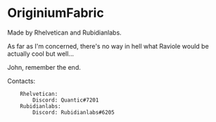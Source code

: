 # OriginiumFabric

Made by Rhelvetican and Rubidianlabs.

As far as I'm concerned, there's no way in hell what Raviole would be actually cool but well...

John, remember the end.

Contacts:
```
    Rhelvetican:
        Discord: Quantic#7201
    Rubidianlabs:
        Discord: Rubidianlabs#6205
```